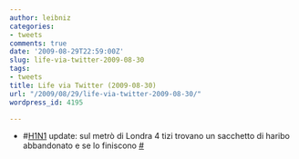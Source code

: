 ```yaml
---
author: leibniz
categories:
- tweets
comments: true
date: '2009-08-29T22:59:00Z'
slug: life-via-twitter-2009-08-30
tags:
- tweets
title: Life via Twitter (2009-08-30)
url: "/2009/08/29/life-via-twitter-2009-08-30/"
wordpress_id: 4195

---
```

* #[H1N1](http://search.twitter.com/search?q=%23H1N1) update: sul metrò di Londra 4 tizi trovano un sacchetto di haribo abbandonato e se lo finiscono [#](http://twitter.com/leibniz/statuses/3614368058)


